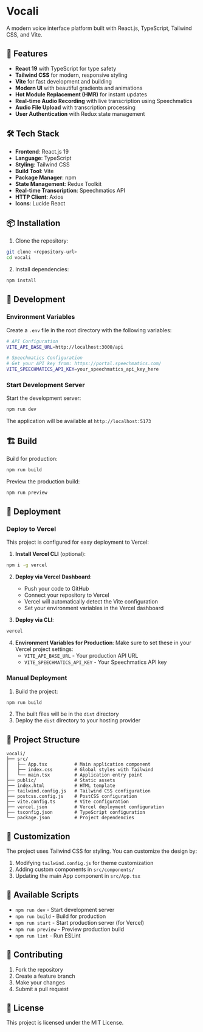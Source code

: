 # Vocali

A modern voice interface platform built with React.js, TypeScript, Tailwind CSS, and Vite.

## 🚀 Features

- **React 19** with TypeScript for type safety
- **Tailwind CSS** for modern, responsive styling
- **Vite** for fast development and building
- **Modern UI** with beautiful gradients and animations
- **Hot Module Replacement (HMR)** for instant updates
- **Real-time Audio Recording** with live transcription using Speechmatics
- **Audio File Upload** with transcription processing
- **User Authentication** with Redux state management

## 🛠️ Tech Stack

- **Frontend**: React.js 19
- **Language**: TypeScript
- **Styling**: Tailwind CSS
- **Build Tool**: Vite
- **Package Manager**: npm
- **State Management**: Redux Toolkit
- **Real-time Transcription**: Speechmatics API
- **HTTP Client**: Axios
- **Icons**: Lucide React

## 📦 Installation

1. Clone the repository:
```bash
git clone <repository-url>
cd vocali
```

2. Install dependencies:
```bash
npm install
```

## 🚀 Development

### Environment Variables

Create a `.env` file in the root directory with the following variables:

```bash
# API Configuration
VITE_API_BASE_URL=http://localhost:3000/api

# Speechmatics Configuration
# Get your API key from: https://portal.speechmatics.com/
VITE_SPEECHMATICS_API_KEY=your_speechmatics_api_key_here
```

### Start Development Server

Start the development server:
```bash
npm run dev
```

The application will be available at `http://localhost:5173`

## 🏗️ Build

Build for production:
```bash
npm run build
```

Preview the production build:
```bash
npm run preview
```

## 🚀 Deployment

### Deploy to Vercel

This project is configured for easy deployment to Vercel:

1. **Install Vercel CLI** (optional):
```bash
npm i -g vercel
```

2. **Deploy via Vercel Dashboard**:
   - Push your code to GitHub
   - Connect your repository to Vercel
   - Vercel will automatically detect the Vite configuration
   - Set your environment variables in the Vercel dashboard

3. **Deploy via CLI**:
```bash
vercel
```

4. **Environment Variables for Production**:
   Make sure to set these in your Vercel project settings:
   - `VITE_API_BASE_URL` - Your production API URL
   - `VITE_SPEECHMATICS_API_KEY` - Your Speechmatics API key

### Manual Deployment

1. Build the project:
```bash
npm run build
```

2. The built files will be in the `dist` directory
3. Deploy the `dist` directory to your hosting provider

## 📁 Project Structure

```
vocali/
├── src/
│   ├── App.tsx          # Main application component
│   ├── index.css        # Global styles with Tailwind
│   └── main.tsx         # Application entry point
├── public/              # Static assets
├── index.html           # HTML template
├── tailwind.config.js   # Tailwind CSS configuration
├── postcss.config.js    # PostCSS configuration
├── vite.config.ts       # Vite configuration
├── vercel.json          # Vercel deployment configuration
├── tsconfig.json        # TypeScript configuration
└── package.json         # Project dependencies
```

## 🎨 Customization

The project uses Tailwind CSS for styling. You can customize the design by:

1. Modifying `tailwind.config.js` for theme customization
2. Adding custom components in `src/components/`
3. Updating the main App component in `src/App.tsx`

## 📝 Available Scripts

- `npm run dev` - Start development server
- `npm run build` - Build for production
- `npm run start` - Start production server (for Vercel)
- `npm run preview` - Preview production build
- `npm run lint` - Run ESLint

## 🤝 Contributing

1. Fork the repository
2. Create a feature branch
3. Make your changes
4. Submit a pull request

## 📄 License

This project is licensed under the MIT License.
